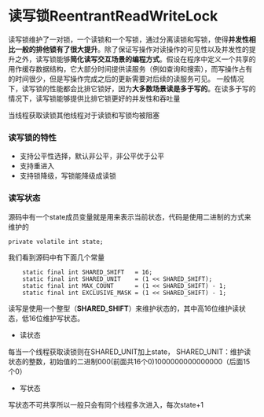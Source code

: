 # 读写锁ReentrantReadWriteLock

读写锁维护了一对锁，一个读锁和一个写锁，通过分离读锁和写锁，使得**并发性相比一般的排他锁有了很大提升**。除了保证写操作对读操作的可见性以及并发性的提升之外，读写锁能够**简化读写交互场景的编程方式**。假设在程序中定义一个共享的用作缓存数据结构，它大部分时间提供读服务（例如查询和搜索），而写操作占有的时间很少，但是写操作完成之后的更新需要对后续的读服务可见。
一般情况下，读写锁的性能都会比排它锁好，因为**大多数场景读是多于写的**。在读多于写的情况下，读写锁能够提供比排它锁更好的并发性和吞吐量

当线程获取读锁其他线程对于读锁和写锁均被阻塞

### 读写锁的特性

* 支持公平性选择，默认非公平，非公平优于公平
* 支持重进入
* 支持锁降级，写锁能降级成读锁

### 读写状态
源码中有一个state成员变量就是用来表示当前状态，代码是使用二进制的方式来维护的

    private volatile int state;

我们看到源码中有下面几个常量

        static final int SHARED_SHIFT   = 16;
        static final int SHARED_UNIT    = (1 << SHARED_SHIFT);
        static final int MAX_COUNT      = (1 << SHARED_SHIFT) - 1;
        static final int EXCLUSIVE_MASK = (1 << SHARED_SHIFT) - 1;

读写是使用一个整型（**SHARED_SHIFT**）来维护状态的，其中高16位维护读状态，低16位维护写状态。

* 读状态

每当一个线程获取读锁则在SHARED_UNIT加上state，
SHARED_UNIT：维护读状态的整数，初始值的二进制000(前面共16个0)1000000000000000（后面15个0）

* 写状态

写状态不可共享所以一般只会有同个线程多次进入，每次state+1

